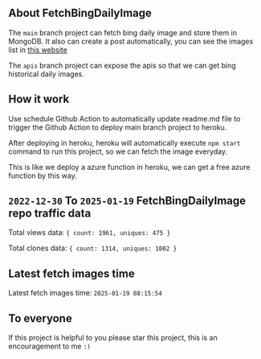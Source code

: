 ## About FetchBingDailyImage

The `main` branch project can fetch bing daily image and store them in MongoDB.
It also can create a post automatically, you can see the images list in [this website](https://oursalbum.netlify.app)

The `apis` branch project can expose the apis so that we can get bing historical daily images.

## How it work

Use schedule Github Action to automatically update readme.md file to trigger the Github Action to deploy main branch project to heroku.

After deploying in heroku, heroku will automatically execute `npm start` command to run this project, so we can fetch the image everyday.

This is like we deploy a azure function in heroku, we can get a free azure function by this way.

## `2022-12-30` To `2025-01-19` FetchBingDailyImage repo traffic data

Total views data: `{ count: 1961, uniques: 475 }`

Total clones data: `{ count: 1314, uniques: 1002 }`

## Latest fetch images time

Latest fetch images time: `2025-01-19 08:15:54`

## To everyone

If this project is helpful to you please star this project, this is an encouragement to me `:)`



